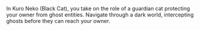 In Kuro Neko (Black Cat), you take on the role of a guardian cat protecting your owner from ghost entities. Navigate through a dark world, intercepting ghosts before they can reach your owner.